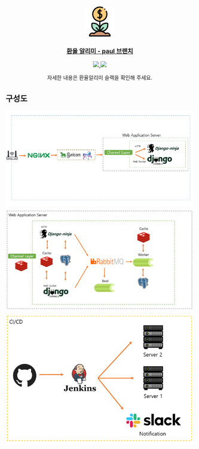 <div id="top"></div>
<!--
*** Thanks for checking out the Best-README-Template. If you have a suggestion
*** that would make this better, please fork the repo and create a pull request
*** or simply open an issue with the tag "enhancement".
*** Don't forget to give the project a star!
*** Thanks again! Now go create something AMAZING! :D
-->

<!-- PROJECT SHIELDS -->
<!--
*** I'm using markdown "reference style" links for readability.
*** Reference links are enclosed in brackets [ ] instead of parentheses ( ).
*** See the bottom of this document for the declaration of the reference variables
*** for contributors-url, forks-url, etc. This is an optional, concise syntax you may use.
*** https://www.markdownguide.org/basic-syntax/#reference-style-links
-->

<!-- PROJECT LOGO -->
<br />
<div align="center">
  <img src="./backend/static/img/logo/premium-icon-investment-128.png" alt="Logo" width="80" height="80">

  <h3 align="center">
    <a href="https://finance.1ife.kr/">
    환율 알리미 - paul 브랜치
    </a>

  </h3>
<a href="https://lace-push-56f.notion.site/240737b8f45f4b8c9e06cc7265cd8e8d">
    <img src="https://img.shields.io/badge/환율 알리미-ffffff?style=flat-square&logo=notion&logoColor=black"/>
</a>

<a href="https://lace-push-56f.notion.site/ALL-IN-d91c049ba3c847489156c26828b5c14e">
    <img src="https://img.shields.io/badge/Notion-ffffff?style=flat-square&logo=notion&logoColor=black"/>
</a>

  <p align="center">
    자세한 내용은 환율알리미 슬랙을 확인해 주세요.
  </p>
</div>

<!-- ABOUT THE PROJECT -->

## 구성도

<div align="center">
  <img src="./backend/static/img/readme/webserver1.png" alt="server img1">
  <img src="./backend/static/img/readme/webserver2.png" alt="server img1">
  <img src="./backend/static/img/readme/cicd.png" alt="server img1">
</div>
